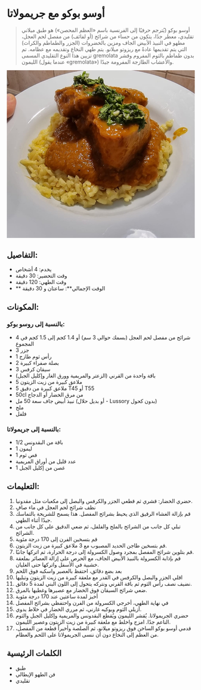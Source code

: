 # أوسو بوكو مع جريمولاتا

> أوسو بوكو (يُترجم حرفيًا إلى الفرنسية باسم «العظم المحصن») هو طبق ميلاني تقليدي، معطر جدًا، يتكون من حساء من شرائح (أو لفائف) من مفصل لحم العجل، مطهو في النبيذ الأبيض الجاف ومزين بالخضروات (الجزر والطماطم والكراث) التي يتم تقديمها عادةً مع ريزوتو ميلانو. يتم طهي النخاع وتقديمه مع عظامه.
> تم تزيين هذا النوع التقليدي المسمى gremolata بدون طماطم بالثوم المفروم وقشر الليمون (عندما يقول «gremolata») والأعشاب الطازجة المفرومة جيدًا. 

![أوسو بوكو مع جريمولاتا](https://github.com/anamorph/recettes/blob/main/photos/fr-plat-osso_buco_a_la_gremolata-01.jpg?raw=true)

## التفاصيل:
* يخدم: 4 أشخاص
* وقت التحضير: 30 دقيقة
* وقت الطهي: 120 دقيقة
* ** الوقت الإجمالي**: ساعتان و 30 دقيقة

## المكونات:
### بالنسبة إلى روسو بوكو:
* 4 شرائح من مفصل لحم العجل (بسمك حوالي 3 سم) أو 1.4 كجم إلى 1.5 كجم في المجموع
* 3 جزر
* 1 رأس ثوم طازج
* 2 بصلة صفراء كبيرة
* 3 سيقان كرفس
* باقة واحدة من القرني (الزعتر والمريمية وورق الغار وإكليل الجبل)
* 5 ملاعق كبيرة من زيت الزيتون
* 5 ملاعق كبيرة من دقيق T45 أو T55
* 50cl من مرق الخضار أو الدجاج
* نبيذ أبيض جاف سعة 50 مل (أو بديل حلال - Lussory بدون كحول)
* ملح
* فلفل

### بالنسبة إلى جريمولاتا:
* 1/2 باقة من البقدونس
* 1 ليمون 
* 1 فص ثوم
* عدد قليل من أوراق المريمية
* 1 غصن من إكليل الجبل


## التعليمات:
1. حضري الخضار: قشري ثم قطعي الجزر والكرفس والبصل إلى مكعبات مثل مقدونيا. 
1. نظف شرائح لحم العجل في ماء صافٍ
1. قم بإزالة الغشاء الرقيق الذي يحيط بشرائح المفصل. هذا يسمح للشريحة بالتماسك جيدًا أثناء الطهي.
1. تبلي كل جانب من الشرائح بالملح والفلفل، ثم ضعي الدقيق على كل جانب من الشرائح.
1. قم بتسخين الفرن إلى 170 درجة مئوية
1. قم بتسخين طاجن الحديد المصبوب مع 3 ملاعق كبيرة من زيت الزيتون.
1. قم بتلوين شرائح المفصل بمجرد وصول الكسرولة إلى درجة الحرارة، ثم اتركها جانبًا.
1. قم بإذابة الكسرولة بالنبيذ الأبيض الجاف، مع الحرص على إزالة العصائر بملعقة خشبية في الأسفل واتركها حتى الغليان.
1. بعد بضع دقائق، احتفظ بالعصير واسكبه فوق اللحم
1. اقلي الجزر والبصل والكرفس في القدر مع ملعقة كبيرة من زيت الزيتون وتبليها
1. نضيف نصف رأس الثوم ثم باقة القرني ونتركه يتحول إلى اللون البني لمدة 5 دقائق.
1. ضعي شرائح السيقان فوق الخضار مع عصيرها وغطيها بالمرق.
1. أخبز لمدة ساعتين عند 170 درجة مئوية
1. في نهاية الطهي، أخرجي الكسرولة من الفرن واحتفظي بشرائح المفصل
1. أزيلي الثوم وبوكيه غارني، ثم مرري الخضار في خلاط يدوي.
1. حضري الجريمولاتا. يُقشر الليمون ويُقطع البقدونس والمريمية وإكليل الجبل والثوم الناعم جدًا. امزج واخلط مع ملعقة كبيرة من زيت الزيتون وعصير الليمون.
1. قدمي أوسو بوكو الساخن فوق ريزوتو ميلانو، ثم الصلصة وأخيراً قطعة من المفصل، من العظم إلى النخاع دون أن ننسى الجريمولاتا على اللحم والعظام.

## الكلمات الرئيسية
* طبق
* فن الطهو الإيطالي
* تقليدي